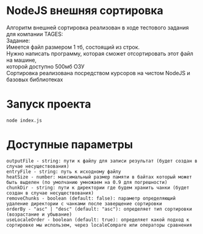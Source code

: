 # NodeJS внешняя сортировка

Алгоритм внешней сортировка реализован в ходе тестового задания для компании TAGES:</br>
Задание:</br>
Имеется файл размером 1 тб, состоящий из строк.</br>
Нужно написать программу, которая сможет отсортировать этот файл на машине,</br>
которой доступно 500мб ОЗУ</br>
Сортировка реализована посредством курсоров на чистом NodeJS и базовых библиотеках

# Запуск проекта

```
node index.js
```

# Доступные параметры

```
outputFile - string: пути к файлу для записи результат (будет создан в случае несуществования)
entryFile - string: путь к исходному файлу
heatSize - number: максимальный размер памяти в байтах который может быть выделен (по умолчанию умножаем на 0.9 для погрешности)
chunkDir - string: пути к директории где будем хранить чанки (будет создан в случае несуществования)
removeChunks - boolean (default: false): параметр определяющий удаление директории с чанками после заверщение сортировки
orderBy - "asc" | "desc" (default: "asc"): определяет тип сортировки (возрастание и убывание)
useLocaleOrder - boolean (default: true): определяет какой подход к сортировке мы использем, через localeCompare или операторы сравнения
```
